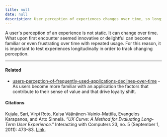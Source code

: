 ```yaml
---
title: null
date: null
description: User perception of experiences changes over time, so longitudinal testing is essential to understand how feelings toward applications evolve with repeated use and familiarity.
---
```


A user's perception of an experience is not static. It can change over time. What upon first encounter seemed innovative or delightful can become familiar or even frustrating over time with repeated usage. For this reason, it is important to test experiences longitudinally in order to track changing perception.

---

#### Related

- [users-perception-of-frequently-used-applications-declines-over-time]() - As users become more familiar with an application the factors that contribute to their sense of value and that drive loyalty shift.

#### Citations

Kujala, Sari, Virpi Roto, Kaisa Väänänen-Vainio-Mattila, Evangelos Karapanos, and Arto Sinnelä. _“UX Curve: A Method for Evaluating Long-Term User Experience.”_ Interacting with Computers 23, no. 5 (September 1, 2011): 473–83. [Link](https://doi.org/10.1016/j.intcom.2011.06.005).
